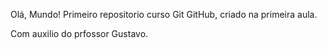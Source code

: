 Olá, Mundo!
 Primeiro repositorio curso Git GitHub, criado na primeira aula.

 Com auxilio do prfossor Gustavo.
